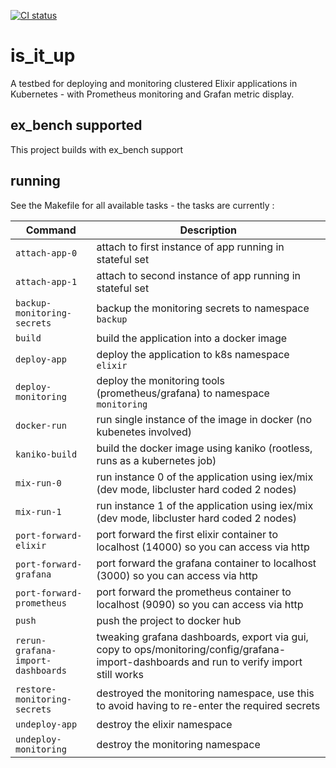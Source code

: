 [![CI status](https://travis-ci.org/bryanhuntesl/ex_bench.svg?branch=master)](https://travis-ci.org/bryanhuntesl/ex_bench)

# is_it_up

A testbed for deploying and monitoring clustered Elixir applications in Kubernetes - with Prometheus monitoring and Grafan metric display.

## ex_bench supported

This project builds with ex_bench support

## running

See the Makefile for all available tasks - the tasks are currently : 

| Command                            | Description                                                                                                                               |
| ---------------------------------- | -----------                                                                                                                               |
| `attach-app-0`                     | attach to first instance of app running in stateful set                                                                                   |
| `attach-app-1`                     | attach to second instance of app running in stateful set                                                                                  |
| `backup-monitoring-secrets`        | backup the monitoring secrets to namespace `backup`                                                                                       |
| `build`                            | build the application into a docker image                                                                                                 |
| `deploy-app`                       | deploy the application to k8s namespace `elixir`                                                                                          |
| `deploy-monitoring`                | deploy the monitoring tools (prometheus/grafana) to namespace `monitoring`                                                                |
| `docker-run`                       | run single instance of the image in docker (no kubenetes involved)                                                                        |
| `kaniko-build`                     | build the docker image using kaniko (rootless, runs as a kubernetes job)                                                                  |
| `mix-run-0`                        | run instance 0 of the application using iex/mix (dev mode, libcluster hard coded 2 nodes)                                                 |
| `mix-run-1`                        | run instance 1 of the application using iex/mix (dev mode, libcluster hard coded 2 nodes)                                                 |
| `port-forward-elixir`              | port forward the first elixir container to localhost (14000) so you can access via http                                                   |
| `port-forward-grafana`             | port forward the grafana container to localhost (3000) so you can access via http                                                         |
| `port-forward-prometheus`          | port forward the prometheus container to localhost (9090) so you can access via http                                                      |
| `push`                             | push the project to docker hub                                                                                                            |
| `rerun-grafana-import-dashboards`  | tweaking grafana dashboards, export via gui, copy to ops/monitoring/config/grafana-import-dashboards and run to verify import still works |
| `restore-monitoring-secrets`       | destroyed the monitoring namespace, use this to avoid having to re-enter the required secrets                                                                                                                                           |
| `undeploy-app`                     | destroy the elixir namespace                                                                                                                                           |
| `undeploy-monitoring`              | destroy the monitoring namespace                                                                                                                                           |






